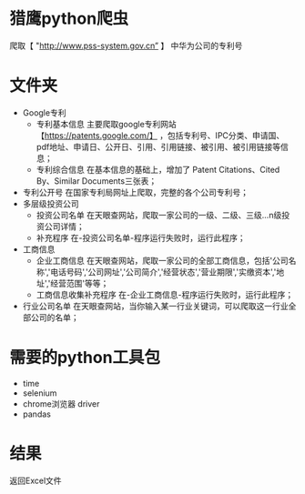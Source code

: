 # 猎鹰python爬虫
爬取【 "http://www.pss-system.gov.cn” 】 中华为公司的专利号

# 文件夹
- Google专利
  * 专利基本信息
    主要爬取google专利网站 【https://patents.google.com/】 ，包括专利号、IPC分类、申请国、pdf地址、申请日、公开日、引用、引用链接、被引用、被引用链接等信息；
  * 专利综合信息
    在基本信息的基础上，增加了 Patent Citations、Cited By、Similar Documents三张表；
- 专利公开号
  在国家专利局网址上爬取，完整的各个公司专利号；
- 多层级投资公司
  * 投资公司名单
  在天眼查网站，爬取一家公司的一级、二级、三级...n级投资公司详情；
  * 补充程序
  在-投资公司名单-程序运行失败时，运行此程序；
- 工商信息
  * 企业工商信息
  在天眼查网站，爬取一家公司的全部工商信息，包括'公司名称','电话号码','公司网址','公司简介','经营状态','营业期限','实缴资本','地址','经营范围'等等；
  * 工商信息收集补充程序
   在-企业工商信息-程序运行失败时，运行此程序；
- 行业公司名单
  在天眼查网站，当你输入某一行业关键词，可以爬取这一行业全部公司的名单；

# 需要的python工具包
* time
* selenium
* chrome浏览器 driver
* pandas

# 结果
返回Excel文件
